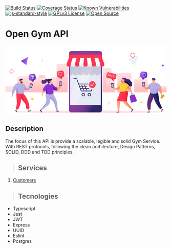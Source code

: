 [![Build Status](https://travis-ci.org/rmanguinho/clean-ts-api.svg?branch=master)](https://travis-ci.org/rmanguinho/clean-ts-api)
[![Coverage Status](https://coveralls.io/repos/github/rmanguinho/clean-ts-api/badge.svg)](https://coveralls.io/github/rmanguinho/clean-ts-api)
[![Known Vulnerabilities](https://snyk.io/test/github/rmanguinho/clean-ts-api/badge.svg)](https://snyk.io/test/github/rmanguinho/clean-ts-api)
[![js-standard-style](https://img.shields.io/badge/code%20style-standard-brightgreen.svg)](http://standardjs.com)
[![GPLv3 License](https://img.shields.io/badge/License-GPL%20v3-yellow.svg)](https://opensource.org/licenses/)
[![Open Source](https://badges.frapsoft.com/os/v1/open-source.svg?v=103)](https://opensource.org/)

# **Open Gym API**

![alt text](./public/img/logo.webp)

## Description

The focus of this API is provide a scalable, legible and solid Gym Service. With REST protocols, following the clean architecture, Design Patterns, SOLID, DDD and TDD principles.

> ## Services

1. [Customers](./docs/users/index.md)

> ## Tecnologies

- Typescript
- Jest
- JWT
- Express
- UUID
- Eslint
- Postgres
